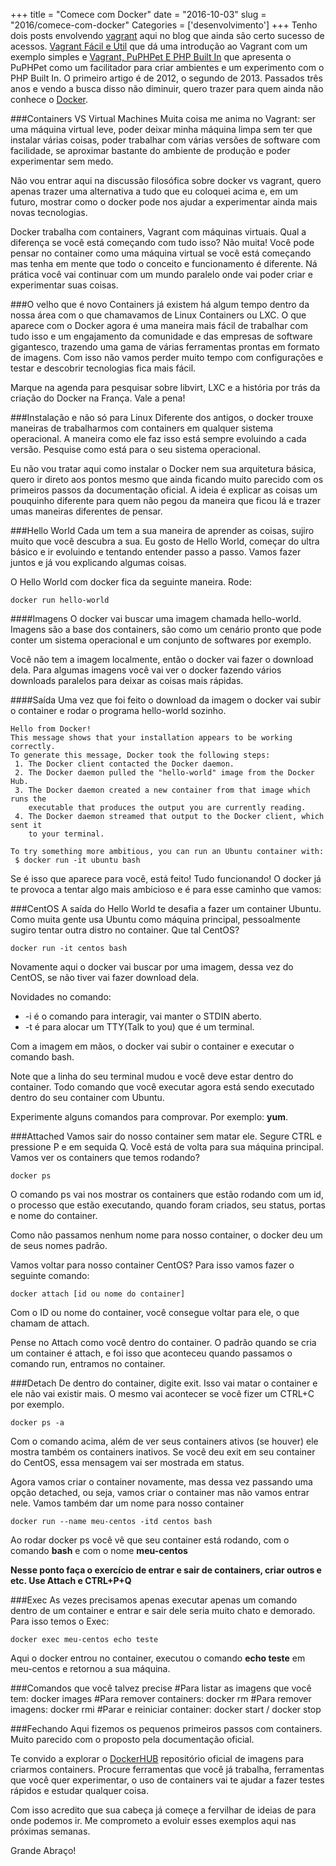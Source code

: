 +++
title = "Comece com Docker"
date = "2016-10-03"
slug = "2016/comece-com-docker"
Categories = ['desenvolvimento']
+++
Tenho dois posts envolvendo [vagrant](https://www.vagrantup.com/) aqui no blog que ainda são certo sucesso de acessos. [Vagrant Fácil e Útil](http://flaviosilveira.com/2012/vagrant-facil-e-util) que dá uma introdução ao Vagrant com um exemplo simples e [Vagrant, PuPHPet E PHP Built In](http://flaviosilveira.com/2013/vagrant-puphpet-e-php-built-in/) que apresenta o PuPHPet como um facilitador para criar ambientes e um experimento com o PHP Built In. O primeiro artigo é de 2012, o segundo de 2013. Passados três anos e vendo a busca disso não diminuir, quero trazer para quem ainda não conhece o [Docker](https://www.docker.com/).
<!--more-->

###Containers VS Virtual Machines
Muita coisa me anima no Vagrant: ser uma máquina virtual leve, poder deixar minha máquina limpa sem ter que instalar várias coisas, poder trabalhar com várias versões de software com facilidade, se aproximar bastante do ambiente de produção e poder experimentar sem medo.

Não vou entrar aqui na discussão filosófica sobre docker vs vagrant, quero apenas trazer uma alternativa a tudo que eu coloquei acima e, em um futuro, mostrar como o docker pode nos ajudar a experimentar ainda mais novas tecnologias.

Docker trabalha com containers, Vagrant com máquinas virtuais. Qual a diferença se você está começando com tudo isso? Não muita! Você pode pensar no container como uma máquina virtual se você está começando mas tenha em mente que todo o conceito e funcionamento é diferente. Ná prática você vai continuar com um mundo paralelo onde vai poder criar e experimentar suas coisas.

###O velho que é novo
Containers já existem há algum tempo dentro da nossa área com o que chamavamos de Linux Containers ou LXC. O que aparece com o Docker agora é uma maneira mais fácil de trabalhar com tudo isso e um engajamento da comunidade e das empresas de software gigantesco, trazendo uma gama de várias ferramentas prontas em formato de imagens. Com isso não vamos perder muito tempo com configurações e testar e descobrir tecnologias fica mais fácil.

Marque na agenda para pesquisar sobre libvirt, LXC e a história por trás da criação do Docker na França. Vale a pena! 

###Instalação e não só para Linux
Diferente dos antigos, o docker trouxe maneiras de trabalharmos com containers em qualquer sistema operacional. A maneira como ele faz isso está sempre evoluindo a cada versão. Pesquise como está para o seu sistema operacional. 

Eu não vou tratar aqui como instalar o Docker nem sua arquitetura básica, quero ir direto aos pontos mesmo que ainda ficando muito parecido com os primeiros passos da documentação oficial. A ideia é explicar as coisas um pouquinho diferente para quem não pegou da maneira que ficou lá e trazer umas maneiras diferentes de pensar.

###Hello World
Cada um tem a sua maneira de aprender as coisas, sujiro muito que você descubra a sua. Eu gosto de Hello World, começar do ultra básico e ir evoluindo e tentando entender passo a passo. Vamos fazer juntos e já vou explicando algumas coisas.

O Hello World com docker fica da seguinte maneira. Rode:

	docker run hello-world


####Imagens
O docker vai buscar uma imagem chamada hello-world. Imagens são a base dos containers, são como um cenário pronto que pode conter um sistema operacional e um conjunto de softwares por exemplo. 

Você não tem a imagem localmente, então o docker vai fazer o download dela. Para algumas imagens você vai ver o docker fazendo vários downloads paralelos para deixar as coisas mais rápidas.

####Saída
Uma vez que foi feito o download da imagem o docker vai subir o container e rodar o programa hello-world sozinho.

	Hello from Docker!
	This message shows that your installation appears to be working correctly.
	To generate this message, Docker took the following steps:
	 1. The Docker client contacted the Docker daemon.
	 2. The Docker daemon pulled the "hello-world" image from the Docker Hub.
	 3. The Docker daemon created a new container from that image which runs the
	    executable that produces the output you are currently reading.
	 4. The Docker daemon streamed that output to the Docker client, which sent it
	    to your terminal.
	
	To try something more ambitious, you can run an Ubuntu container with:
	 $ docker run -it ubuntu bash

Se é isso que aparece para você, está feito! Tudo funcionando! O docker já te provoca a tentar algo mais ambicioso e é para esse caminho que vamos:

###CentOS
A saída do Hello World te desafia a fazer um container Ubuntu. Como muita gente usa Ubuntu como máquina principal, pessoalmente sugiro tentar outra distro no container. Que tal CentOS?

	docker run -it centos bash

Novamente aqui o docker vai buscar por uma imagem, dessa vez do CentOS, se não tiver vai fazer download dela.

Novidades no comando:

* -i é o comando para interagir, vai manter o STDIN aberto.
* -t é para alocar um TTY(Talk to you) que é um terminal.

Com a imagem em mãos, o docker vai subir o container e executar o comando bash.

Note que a linha do seu terminal mudou e você deve estar dentro do container. Todo comando que você executar agora está sendo executado dentro do seu container com Ubuntu.

Experimente alguns comandos para comprovar. Por exemplo: **yum**.

###Attached
Vamos sair do nosso container sem matar ele. Segure CTRL e pressione P e em sequida Q.
Você está de volta para sua máquina principal. Vamos ver os containers que temos rodando?

	docker ps

O comando ps vai nos mostrar os containers que estão rodando com um id, o processo que estão executando, quando foram criados, seu status, portas e nome do container.

Como não passamos nenhum nome para nosso container, o docker deu um de seus nomes padrão.

Vamos voltar para nosso container CentOS? Para isso vamos fazer o seguinte comando:

	docker attach [id ou nome do container]

Com o ID ou nome do container, você consegue voltar para ele, o que chamam de attach.

Pense no Attach como você dentro do container. O padrão quando se cria um container é attach, e foi isso que aconteceu quando passamos o comando run, entramos no container.

###Detach
De dentro do container, digite exit. Isso vai matar o container e ele não vai existir mais. O mesmo vai acontecer se você fizer um CTRL+C por exemplo.

	docker ps -a
Com o comando acima, além de ver seus containers ativos (se houver) ele mostra também os containers inativos. Se você deu exit em seu container do CentOS, essa mensagem vai ser mostrada em status.

Agora vamos criar o container novamente, mas dessa vez passando uma opção detached, ou seja, vamos criar o container mas não vamos entrar nele. Vamos também dar um nome para nosso container

	docker run --name meu-centos -itd centos bash
	
Ao rodar docker ps você vê que seu container está rodando, com o comando **bash** e com o nome **meu-centos**

**Nesse ponto faça o exercício de entrar e sair de containers, criar outros e etc. Use Attach e CTRL+P+Q**

###Exec
As vezes precisamos apenas executar apenas um comando dentro de um container e entrar e sair dele seria muito chato e demorado. Para isso temos o Exec:
	
	docker exec meu-centos echo teste
	
Aqui o docker entrou no container, executou o comando **echo teste** em meu-centos e retornou a sua máquina.

###Comandos que você talvez precise
	#Para listar as imagens que você tem: docker images
	#Para remover containers: docker rm
	#Para remover imagens: docker rmi
	#Parar e reiniciar container: docker start / docker stop 

###Fechando
Aqui fizemos os pequenos primeiros passos com containers. Muito parecido com o proposto pela documentação oficial.

Te convido a explorar o [DockerHUB](https://hub.docker.com/) repositório oficial de imagens para criarmos containers. Procure ferramentas que você já trabalha, ferramentas que você quer experimentar, o uso de containers vai te ajudar a fazer testes rápidos e estudar qualquer coisa.

Com isso acredito que sua cabeça já começe a fervilhar de ideias de para onde podemos ir.
Me comprometo a evoluir esses exemplos aqui nas próximas semanas.

Grande Abraço!
